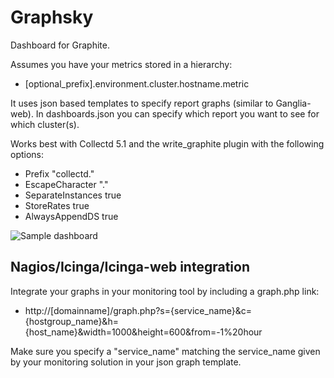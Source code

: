 Graphsky
========

Dashboard for Graphite.

Assumes you have your metrics stored in a hierarchy:
 - [optional_prefix].environment.cluster.hostname.metric

It uses json based templates to specify report graphs (similar to Ganglia-web).
In dashboards.json you can specify which report you want to see for which cluster(s).

Works best with Collectd 5.1 and the write_graphite plugin with the following options:
- Prefix "collectd."
- EscapeCharacter "."
- SeparateInstances true
- StoreRates true
- AlwaysAppendDS true

![Sample dashboard](https://github.com/hyves-org/graphsky/raw/master/img/Graphsky%20screenshot.png)

## Nagios/Icinga/Icinga-web integration

Integrate your graphs in your monitoring tool by including a graph.php link:
 - http://[domainname]/graph.php?s={service_name}&c={hostgroup_name}&h={host_name}&width=1000&height=600&from=-1%20hour

Make sure you specify a "service_name" matching the service_name given by your monitoring solution in your json graph template.